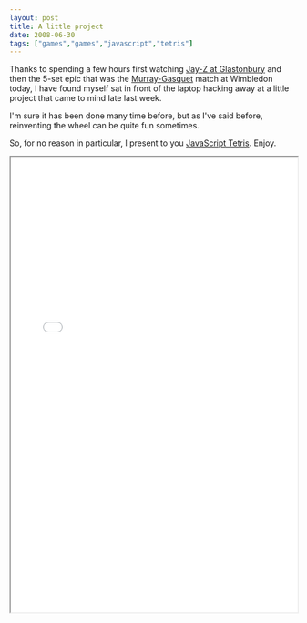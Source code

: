 ```yaml
---
layout: post
title: A little project
date: 2008-06-30
tags: ["games","games","javascript","tetris"]
---
```


Thanks to spending a few hours first watching [Jay-Z at Glastonbury](http://news.bbc.co.uk/newsbeat/hi/music/newsid_7479000/7479923.stm) and then the 5-set epic that was the [Murray-Gasquet](http://news.bbc.co.uk/sport1/hi/tennis/7482226.stm) match at Wimbledon today, I have found myself sat in front of the laptop hacking away at a little project that came to mind late last week.

I'm sure it has been done many time before, but as I've said before, reinventing the wheel can be quite fun sometimes.

So, for no reason in particular, I present to you [JavaScript Tetris](/games/tetris/). Enjoy.

<iframe width="100%" height="800px" border="0" src="/games/tetris/"></iframe>
